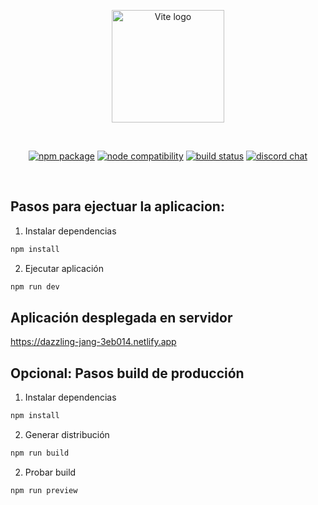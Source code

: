 <p align="center">
  <a href="https://vitejs.dev" target="_blank" rel="noopener noreferrer">
    <img width="180" src="https://vitejs.dev/logo.svg" alt="Vite logo">
  </a>
</p>
<br/>
<p align="center">
  <a href="https://npmjs.com/package/vite"><img src="https://img.shields.io/npm/v/vite.svg" alt="npm package"></a>
  <a href="https://nodejs.org/en/about/releases/"><img src="https://img.shields.io/node/v/vite.svg" alt="node compatibility"></a>
  <a href="https://github.com/vitejs/vite/actions/workflows/ci.yml"><img src="https://github.com/vitejs/vite/actions/workflows/ci.yml/badge.svg?branch=main" alt="build status"></a>
  <a href="https://chat.vitejs.dev"><img src="https://img.shields.io/badge/chat-discord-blue?style=flat&logo=discord" alt="discord chat"></a>
</p>
<br/>

## Pasos para ejectuar la aplicacion:

1. Instalar dependencias

```sh
npm install
```

2. Ejecutar aplicación

```sh
npm run dev

```

## Aplicación desplegada en servidor

https://dazzling-jang-3eb014.netlify.app

## Opcional: Pasos build de producción

1. Instalar dependencias

```sh
npm install
```

2. Generar distribución

```sh
npm run build

```

2. Probar build

```sh
npm run preview

```
